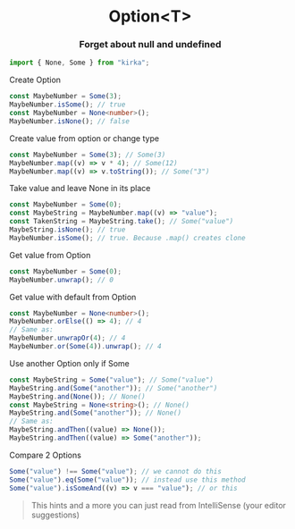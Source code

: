 <h1 align="center">Option&lt;T&gt;</h1>
<h3 align="center">Forget about null and undefined</h3>

```ts
import { None, Some } from "kirka";
```

Create Option

```ts
const MaybeNumber = Some(3);
MaybeNumber.isSome(); // true
const MaybeNumber = None<number>();
MaybeNumber.isNone(); // false
```

Create value from option or change type

```ts
const MaybeNumber = Some(3); // Some(3)
MaybeNumber.map((v) => v * 4); // Some(12)
MaybeNumber.map((v) => v.toString()); // Some("3")
```

Take value and leave None in its place

```ts
const MaybeNumber = Some(0);
const MaybeString = MaybeNumber.map((v) => "value");
const TakenString = MaybeString.take(); // Some("value")
MaybeString.isNone(); // true
MaybeNumber.isSome(); // true. Because .map() creates clone
```

Get value from Option

```ts
const MaybeNumber = Some(0);
MaybeNumber.unwrap(); // 0
```

Get value with default from Option

```ts
const MaybeNumber = None<number>();
MaybeNumber.orElse(() => 4); // 4
// Same as:
MaybeNumber.unwrapOr(4); // 4
MaybeNumber.or(Some(4)).unwrap(); // 4
```

Use another Option only if Some

```ts
const MaybeString = Some("value"); // Some("value")
MaybeString.and(Some("another")); // Some("another")
MaybeString.and(None()); // None()
const MaybeString = None<string>(); // None()
MaybeString.and(Some("another")); // None()
// Same as:
MaybeString.andThen((value) => None());
MaybeString.andThen((value) => Some("another"));
```

Compare 2 Options

```ts
Some("value") !== Some("value"); // we cannot do this
Some("value").eq(Some("value")); // instead use this method
Some("value").isSomeAnd((v) => v === "value"); // or this
```

> This hints and a more you can just read from IntelliSense (your editor suggestions)
